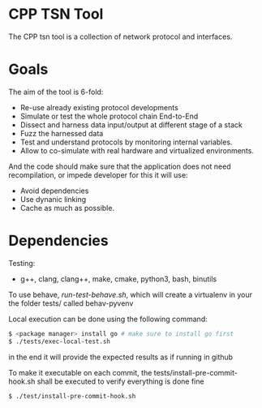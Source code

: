 # CPP TSN Tool

The CPP tsn tool is a collection of network protocol and interfaces.

# Goals


The aim of the tool is 6-fold:

 * Re-use already existing protocol developments
 * Simulate or test the whole protocol chain End-to-End 
 * Dissect and harness data input/output at different stage of a stack
 * Fuzz the harnessed data 
 * Test and understand protocols by monitoring internal variables.
 * Allow to co-simulate with real hardware and virtualized environments.

And the code should make sure that the application does not need recompilation, 
or impede developer for this it will use:

 * Avoid dependencies
 * Use dynanic linking
 * Cache as much as possible.

# Dependencies

Testing:
 * g++, clang, clang++, make, cmake, python3, bash, binutils


To use behave, _run-test-behave.sh_, which will create a virtualenv in your the 
folder tests/ called behav-pyvenv

Local execution can be done using the following command:

```bash
$ <package manager> install go # make sure to install go first
$ ./tests/exec-local-test.sh
```
in the end it will provide the expected results as if running in github


To make it executable on each commit, the tests/install-pre-commit-hook.sh 
shall be executed to verify everything is done fine

```bash
$ ./test/install-pre-commit-hook.sh
```

